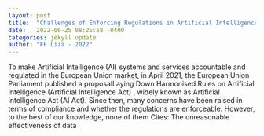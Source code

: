 ```yaml
---
layout: post
title:  "Challenges of Enforcing Regulations in Artificial Intelligence Act---Analyzing Quantity Requirement in Data and Data Governance"
date:   2022-06-25 08:25:58 -0400
categories: jekyll update
author: "FF Liza - 2022"
---
```

To make Artificial Intelligence (AI) systems and services accountable and regulated in the European Union market, in April 2021, the European Union Parliament published a proposalLaying Down Harmonised Rules on Artificial Intelligence (Artificial Intelligence Act) , widely known as Artificial Intelligence Act (AI Act). Since then, many concerns have been raised in terms of compliance and whether the regulations are enforceable. However, to the best of our knowledge, none of them  Cites: The unreasonable effectiveness of data
